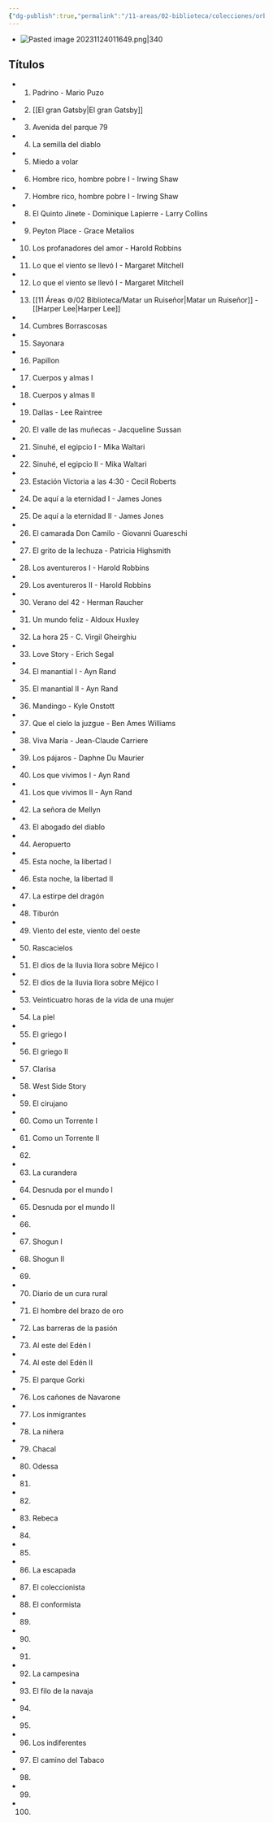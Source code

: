 ```yaml
---
{"dg-publish":true,"permalink":"/11-areas/02-biblioteca/colecciones/orbis-biblioteca-grandes-exitos/","noteIcon":""}
---
```



- ![Pasted image 20231124011649.png|340](/img/user/11%20%C3%81reas%20%E2%9A%99/02%20Biblioteca/%F0%9F%92%BE%20Adjuntos/Pasted%20image%2020231124011649.png)
## Títulos
- 1. Padrino - Mario Puzo
- 2. [[El gran Gatsby\|El gran Gatsby]]
- 3. Avenida del parque 79
- 4. La semilla del diablo
- 5. Miedo a volar
- 6. Hombre rico, hombre pobre I - Irwing Shaw
- 7. Hombre rico, hombre pobre I - Irwing Shaw
- 8. El Quinto Jinete - Dominique Lapierre - Larry Collins
- 9. Peyton Place - Grace Metalios
- 10. Los profanadores del amor - Harold Robbins
- 11. Lo que el viento se llevó I - Margaret Mitchell
- 12. Lo que el viento se llevó I - Margaret Mitchell
- 13. [[11 Áreas ⚙/02 Biblioteca/Matar un Ruiseñor\|Matar un Ruiseñor]] - [[Harper Lee\|Harper Lee]]
- 14. Cumbres Borrascosas
- 15. Sayonara
- 16. Papillon
- 17. Cuerpos y almas I
- 18. Cuerpos y almas II
- 19. Dallas - Lee Raintree
- 20. El valle de las muñecas - Jacqueline Sussan
- 21. Sinuhé, el egipcio I - Mika Waltari
- 22. Sinuhé, el egipcio II - Mika Waltari
- 23. Estación Victoria a las 4:30 - Cecil Roberts
- 24. De aquí a la eternidad I - James Jones
- 25. De aquí a la eternidad II - James Jones
- 26. El camarada Don Camilo - Giovanni Guareschi
- 27. El grito de la lechuza - Patricia Highsmith
- 28. Los aventureros I - Harold Robbins
- 29. Los aventureros II - Harold Robbins
- 30. Verano del 42 - Herman Raucher
- 31. Un mundo feliz - Aldoux Huxley
- 32. La hora 25 - C. Virgil Gheirghiu
- 33. Love Story - Erich Segal
- 34. El manantial I - Ayn Rand
- 35. El manantial II - Ayn Rand
- 36. Mandingo - Kyle Onstott
- 37. Que el cielo la juzgue - Ben Ames Williams
- 38. Viva María - Jean-Claude Carriere
- 39. Los pájaros - Daphne Du Maurier
- 40. Los que vivimos I - Ayn Rand
- 41. Los que vivimos II - Ayn Rand
- 42. La señora de Mellyn
- 43. El abogado del diablo
- 44. Aeropuerto
- 45. Esta noche, la libertad I
- 46. Esta noche, la libertad II
- 47. La estirpe del dragón
- 48. Tiburón
- 49. Viento del este, viento del oeste
- 50. Rascacielos
- 51. El dios de la lluvia llora sobre Méjico I
- 52. El dios de la lluvia llora sobre Méjico I
- 53. Veinticuatro horas de la vida de una mujer
- 54. La piel
- 55. El griego I
- 56. El griego II
- 57. Clarisa
- 58. West Side Story
- 59. El cirujano
- 60. Como un Torrente I
- 61. Como un Torrente II
- 62.
- 63. La curandera
- 64. Desnuda por el mundo I
- 65. Desnuda por el mundo II
- 66.
- 67. Shogun I 
- 68. Shogun II
- 69. 
- 70. Diario de un cura rural
- 71. El hombre del brazo de oro
- 72. Las barreras de la pasión
- 73. Al este del Edén I
- 74. Al este del Edén II
- 75. El parque Gorki
- 76. Los cañones de Navarone
- 77. Los inmigrantes
- 78. La niñera
- 79. Chacal
- 80. Odessa
- 81. 
- 82. 
- 83. Rebeca
- 84.
- 85.
- 86. La escapada
- 87. El coleccionista
- 88. El conformista
- 89. 
- 90. 
- 91. 
- 92. La campesina
- 93. El filo de la navaja
- 94. 
- 95.
- 96. Los indiferentes
- 97. El camino del Tabaco
- 98. 
- 99.
- 100. 